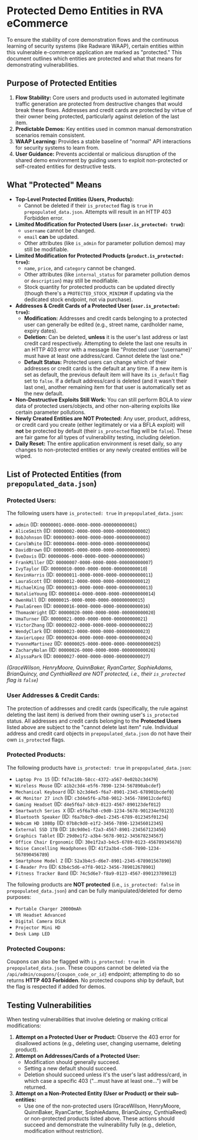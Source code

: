 # Protected Demo Entities in RVA eCommerce

To ensure the stability of core demonstration flows and the continuous learning of security systems (like Radware WAAP), certain entities within this vulnerable e-commerce application are marked as "protected." This document outlines which entities are protected and what that means for demonstrating vulnerabilities.

## Purpose of Protected Entities

1.  **Flow Stability:** Core users and products used in automated legitimate traffic generation are protected from destructive changes that would break these flows. Addresses and credit cards are protected by virtue of their owner being protected, particularly against deletion of the last item.
2.  **Predictable Demos:** Key entities used in common manual demonstration scenarios remain consistent.
3.  **WAAP Learning:** Provides a stable baseline of "normal" API interactions for security systems to learn from.
4.  **User Guidance:** Prevents accidental or malicious disruption of the shared demo environment by guiding users to exploit non-protected or self-created entities for destructive tests.

## What "Protected" Means

*   **Top-Level Protected Entities (Users, Products):**
    *   Cannot be deleted if their `is_protected` flag is `true` in `prepopulated_data.json`. Attempts will result in an HTTP 403 Forbidden error.
*   **Limited Modification for Protected Users (`user.is_protected: true`):**
    *   `username` cannot be changed.
    *   `email` **can** be updated.
    *   Other attributes (like `is_admin` for parameter pollution demos) may still be modifiable.
*   **Limited Modification for Protected Products (`product.is_protected: true`):**
    *   `name`, `price`, and `category` cannot be changed.
    *   Other attributes (like `internal_status` for parameter pollution demos or `description`) may still be modifiable.
    *   Stock quantity for protected products can be updated directly (though there's a `PROTECTED_STOCK_MINIMUM` if updating via the dedicated stock endpoint, not via purchase).
*   **Addresses & Credit Cards of a Protected User (`user.is_protected: true`):**
    *   **Modification:** Addresses and credit cards belonging to a protected user can generally be edited (e.g., street name, cardholder name, expiry dates).
    *   **Deletion:** Can be deleted, **unless** it is the user's last address or last credit card respectively. Attempting to delete the last one results in an HTTP 403 error with a message like "Protected user '{username}' must have at least one address/card. Cannot delete the last one."
    *   **Default Status:** Protected users can change which of their addresses or credit cards is the default at any time. If a new item is set as default, the previous default item will have its `is_default` flag set to `false`. If a default address/card is deleted (and it wasn't their last one), another remaining item for that user is automatically set as the new default.
*   **Non-Destructive Exploits Still Work:** You can still perform BOLA to *view* data of protected users/objects, and other non-altering exploits like certain parameter pollutions.
*   **Newly Created Entities are NOT Protected:** Any user, product, address, or credit card you create (either legitimately or via a BFLA exploit) will **not** be protected by default (their `is_protected` flag will be `false`). These are fair game for all types of vulnerability testing, including deletion.
*   **Daily Reset:** The entire application environment is reset daily, so any changes to non-protected entities or any newly created entities will be wiped.

## List of Protected Entities (from `prepopulated_data.json`)

### Protected Users:

The following users have `is_protected: true` in `prepopulated_data.json`:
*   `admin` (ID: `00000001-0000-0000-0000-000000000001`)
*   `AliceSmith` (ID: `00000002-0000-0000-0000-000000000002`)
*   `BobJohnson` (ID: `00000003-0000-0000-0000-000000000003`)
*   `CarolWhite` (ID: `00000004-0000-0000-0000-000000000004`)
*   `DavidBrown` (ID: `00000005-0000-0000-0000-000000000005`)
*   `EveDavis` (ID: `00000006-0000-0000-0000-000000000006`)
*   `FrankMiller` (ID: `00000007-0000-0000-0000-000000000007`)
*   `IvyTaylor` (ID: `00000010-0000-0000-0000-000000000010`)
*   `KevinHarris` (ID: `00000011-0000-0000-0000-000000000011`)
*   `LauraScott` (ID: `00000012-0000-0000-0000-000000000012`)
*   `MichaelKing` (ID: `00000013-0000-0000-0000-000000000013`)
*   `NatalieYoung` (ID: `00000014-0000-0000-0000-000000000014`)
*   `OwenHall` (ID: `00000015-0000-0000-0000-000000000015`)
*   `PaulaGreen` (ID: `00000016-0000-0000-0000-000000000016`)
*   `ThomasWright` (ID: `00000020-0000-0000-0000-000000000020`)
*   `UmaTurner` (ID: `00000021-0000-0000-0000-000000000021`)
*   `VictorZhang` (ID: `00000022-0000-0000-0000-000000000022`)
*   `WendyClark` (ID: `00000023-0000-0000-0000-000000000023`)
*   `XavierLopez` (ID: `00000024-0000-0000-0000-000000000024`)
*   `YvonneMartinez` (ID: `00000025-0000-0000-0000-000000000025`)
*   `ZacharyNolan` (ID: `00000026-0000-0000-0000-000000000026`)
*   `AlyssaPark` (ID: `00000027-0000-0000-0000-000000000027`)

*(GraceWilson, HenryMoore, QuinnBaker, RyanCarter, SophieAdams, BrianQuincy, and CynthiaReed are NOT protected, i.e., their `is_protected` flag is `false`)*

### User Addresses & Credit Cards:

The protection of addresses and credit cards (specifically, the rule against deleting the last item) is derived from their owning user's `is_protected` status. All addresses and credit cards belonging to the **Protected Users** listed above are subject to the "cannot delete last item" rule. Individual address and credit card objects in `prepopulated_data.json` do not have their own `is_protected` flags.

### Protected Products:

The following products have `is_protected: true` in `prepopulated_data.json`:
*   `Laptop Pro 15` (ID: `f47ac10b-58cc-4372-a567-0e02b2c3d479`)
*   `Wireless Mouse` (ID: `a1b2c3d4-e5f6-7890-1234-567890abcdef`)
*   `Mechanical Keyboard` (ID: `b2c3d4e5-f6a7-8901-2345-678901bcdef0`)
*   `4K Monitor 27 inch` (ID: `c3d4e5f6-a7b8-9012-3456-789012cdef01`)
*   `Gaming Headset` (ID: `d4e5f6a7-b8c9-0123-4567-890123def012`)
*   `Smartwatch Series X` (ID: `e5f6a7b8-c9d0-1234-5678-901234ef0123`)
*   `Bluetooth Speaker` (ID: `f6a7b8c9-d0e1-2345-6789-012345f01234`)
*   `Webcam HD 1080p` (ID: `07b8c9d0-e1f2-3456-7890-123456012345`)
*   `External SSD 1TB` (ID: `18c9d0e1-f2a3-4567-8901-234567123456`)
*   `Graphics Tablet` (ID: `29d0e1f2-a3b4-5678-9012-345678234567`)
*   `Office Chair Ergonomic` (ID: `30e1f2a3-b4c5-6789-0123-456789345678`)
*   `Noise Cancelling Headphones` (ID: `41f2a3b4-c5d6-7890-1234-567890456789`)
*   `Smartphone Model Z` (ID: `52a3b4c5-d6e7-8901-2345-678901567890`)
*   `E-Reader Pro` (ID: `63b4c5d6-e7f8-9012-3456-789012678901`)
*   `Fitness Tracker Band` (ID: `74c5d6e7-f8a9-0123-4567-890123789012`)

The following products are **NOT protected** (i.e., `is_protected: false` in `prepopulated_data.json`) and can be fully manipulated/deleted for demo purposes:
*   `Portable Charger 20000mAh`
*   `VR Headset Advanced`
*   `Digital Camera DSLR`
*   `Projector Mini HD`
*   `Desk Lamp LED`

### Protected Coupons:

Coupons can also be flagged with `is_protected: true` in `prepopulated_data.json`.
These coupons cannot be deleted via the `/api/admin/coupons/{coupon_code_or_id}`
endpoint; attempting to do so returns **HTTP 403 Forbidden**.  No protected
coupons ship by default, but the flag is respected if added for demos.

## Testing Vulnerabilities

When testing vulnerabilities that involve deleting or making critical modifications:
1.  **Attempt on a Protected User or Product:** Observe the 403 error for disallowed actions (e.g., deleting user, changing username, deleting product).
2.  **Attempt on Addresses/Cards of a Protected User:**
    *   Modification should generally succeed.
    *   Setting a new default should succeed.
    *   Deletion should succeed unless it's the user's last address/card, in which case a specific 403 ("...must have at least one...") will be returned.
3.  **Attempt on a Non-Protected Entity (User or Product) or their sub-entities:**
    *   Use one of the non-protected users (GraceWilson, HenryMoore, QuinnBaker, RyanCarter, SophieAdams, BrianQuincy, CynthiaReed) or non-protected products listed above.
    These actions should succeed and demonstrate the vulnerability fully (e.g., deletion, modification without restriction).
